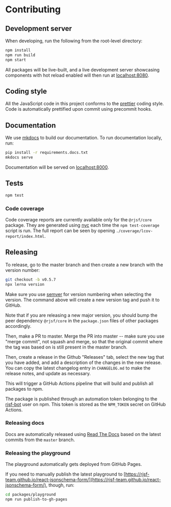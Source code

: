# Contributing

## Development server

When developing, run the following from the root-level directory:

```bash
npm install
npm run build
npm start
```

All packages will be live-built, and a live development server showcasing components with hot reload enabled will then run at [localhost:8080](http://localhost:8080).

## Coding style

All the JavaScript code in this project conforms to the [prettier](https://github.com/prettier/prettier) coding style. Code is automatically prettified upon commit using precommit hooks.

## Documentation

We use [mkdocs](https://www.mkdocs.org/) to build our documentation. To run documentation locally, run:

```bash
pip install -r requirements.docs.txt
mkdocs serve
```

Documentation will be served on [localhost:8000](http://localhost:8000).

## Tests

```bash
npm test
```

### Code coverage

Code coverage reports are currently available only for the `@rjsf/core` package. They are generated using [nyc](https://github.com/istanbuljs/nyc) each time the `npm test-coverage` script is run.
The full report can be seen by opening `./coverage/lcov-report/index.html`.


## Releasing

To release, go to the master branch and then create a new branch with the version number:

```bash
git checkout -b v0.5.7
npx lerna version
```

Make sure you use [semver](https://semver.org/) for version numbering when selecting the version.
The command above will create a new version tag and push it to GitHub.

Note that if you are releasing a new major version, you should bump the peer dependency `@rjsf/core` in the `package.json` files of other packages accordingly.

Then, make a PR to master. Merge the PR into master -- make sure you use "merge commit", not squash and merge, so that
the original commit where the tag was based on is still present in the master branch.

Then, create a release in the Github "Releases" tab, select the new tag that you have added,
and add a description of the changes in the new release. You can copy
the latest changelog entry in `CHANGELOG.md` to make the release notes, and update as necessary.

This will trigger a GitHub Actions pipeline that will build and publish all packages to npm.

The package is published through an automation token belonging to the
[rjsf-bot](https://www.npmjs.com/~rjsf-bot) user on npm. This token
is stored as the `NPM_TOKEN` secret on GitHub Actions.

### Releasing docs

Docs are automatically released using [Read The Docs](https://readthedocs.org/) based on the latest commits from the `master` branch.

### Releasing the playground

The playground automatically gets deployed from GitHub Pages.

If you need to manually publish the latest playground to [https://rjsf-team.github.io/react-jsonschema-form/](https://rjsf-team.github.io/react-jsonschema-form/), though, run:

```bash
cd packages/playground
npm run publish-to-gh-pages
```
